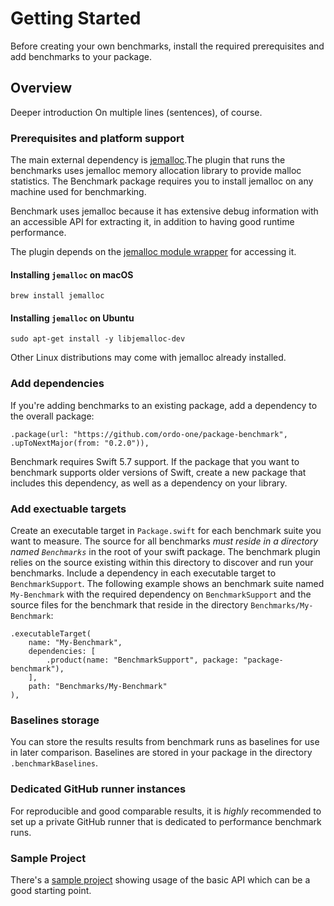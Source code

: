 # Getting Started

Before creating your own benchmarks, install the required prerequisites and add benchmarks to your package.

## Overview

Deeper introduction
On multiple lines (sentences), of course.

### Prerequisites and platform support

The main external dependency is [jemalloc](https://jemalloc.net).The plugin that runs the benchmarks uses jemalloc memory allocation library to provide malloc statistics.
The Benchmark package requires you to install jemalloc on any machine used for benchmarking.

Benchmark uses jemalloc because it has extensive debug information with an accessible API for extracting it, in addition to having good runtime performance.

The plugin depends on the [jemalloc module wrapper](https://github.com/ordo-one/package-jemalloc) for accessing it.

#### Installing `jemalloc` on macOS

```
brew install jemalloc
````

#### Installing `jemalloc` on Ubuntu

```
sudo apt-get install -y libjemalloc-dev
```

Other Linux distributions may come with jemalloc already installed.

### Add dependencies

If you're adding benchmarks to an existing package, add a dependency to the overall package:

```
.package(url: "https://github.com/ordo-one/package-benchmark", .upToNextMajor(from: "0.2.0")),
```

Benchmark requires Swift 5.7 support. If the package that you want to benchmark supports older versions of Swift, create a new package that includes this dependency, as well as a dependency on your library.

### Add exectuable targets

Create an executable target in `Package.swift` for each benchmark suite you want to measure.
The source for all benchmarks *must reside in a directory named `Benchmarks`* in the root of your swift package.
The benchmark plugin relies on the source existing within this directory to discover and run your benchmarks.
Include a dependency in each executable target to `BenchmarkSupport`.
The following example shows an benchmark suite named `My-Benchmark` with the required dependency on `BenchmarkSupport` and the source files for the benchmark that reside in the directory `Benchmarks/My-Benchmark`:

```
.executableTarget(
    name: "My-Benchmark",
    dependencies: [
        .product(name: "BenchmarkSupport", package: "package-benchmark"),
    ],
    path: "Benchmarks/My-Benchmark"
),
```

### Baselines storage

You can store the results results from benchmark runs as baselines for use in later comparison.
Baselines are stored in your package in the directory `.benchmarkBaselines`.  

### Dedicated GitHub runner instances

For reproducible and good comparable results, it is *highly* recommended to set up a private GitHub runner that is
dedicated to performance benchmark runs.

### Sample Project

There's a [sample project](https://github.com/ordo-one/package-benchmark-samples) showing usage of the basic API which
can be a good starting point.
